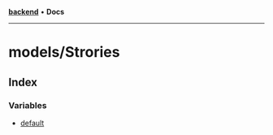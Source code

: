 [**backend**](../../README.md) • **Docs**

***

# models/Strories

## Index

### Variables

- [default](variables/default.md)
